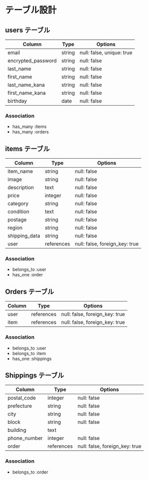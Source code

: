 # テーブル設計

## users テーブル

| Column             | Type   | Options                   |
| ------------------ | ------ | ------------------------- |
| email              | string | null: false, unique: true |
| encrypted_password | string | null: false               |
| last_name          | string | null: false               |
| first_name         | string | null: false               |
| last_name_kana     | string | null: false               |
| first_name_kana    | string | null: false               |
| birthday           | date   | null: false               |

### Association

- has_many :items
- has_many :orders

## items テーブル

| Column             | Type       | Options                        |
| ------------------ | ---------- | ------------------------------ |
| item_name          | string     | null: false                    |
| image              | string     | null: false                    |
| description        | text       | null: false                    |
| price              | integer    | null: false                    |
| category           | string     | null: false                    |
| condition          | text       | null: false                    |
| postage            | string     | null: false                    |
| region             | string     | null: false                    |
| shipping_data      | string     | null: false                    |
| user               | references | null: false, foreign_key: true |

### Association

- belongs_to :user
- has_one    :order

## Orders テーブル

| Column             | Type       | Options                        |
| ------------------ | ---------- | ------------------------------ |
| user               | references | null: false, foreign_key: true |
| item               | references | null: false, foreign_key: true |

### Association

- belongs_to :user
- belongs_to :item
- has_one    :shippings

## Shippings テーブル

| Column             | Type       | Options                        |
| ------------------ | ---------- | ------------------------------ |
| postal_code        | integer    | null: false                    |
| prefecture         | string     | null: false                    |
| city               | string     | null: false                    |
| block              | string     | null: false                    |
| building           | text       |                                |
| phone_number       | integer    | null: false                    |
| order              | references | null: false, foreign_key: true |

### Association

- belongs_to :order